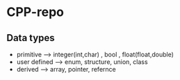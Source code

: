 # CPP-repo
## Data types 
- primitive --> integer(int,char) , bool , float(float,double)
- user defined --> enum, structure, union, class
- derived --> array, pointer, refernce
